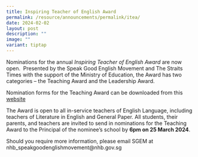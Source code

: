 ```yaml
---
title: Inspiring Teacher of English Award
permalink: /resource/announcements/permalink/itea/
date: 2024-02-02
layout: post
description: ""
image: ""
variant: tiptap
---
```

<p>Nominations for the annual <em>Inspiring Teacher of English</em>  <em>Award</em> are
now open.&nbsp; Presented by the Speak Good English Movement and The Straits
Times with the support of the Ministry of Education, the Award has two
categories – the Teaching Award and the Leadership Award.&nbsp;</p>
<p></p>
<p>Nomination forms for the Teaching Award can be downloaded from this
<a href="https://www.languagecouncils.sg/goodenglish/inspiring-teacher-of-english-award/nomination-information" rel="noopener noreferrer nofollow" target="_blank">website</a>
</p>
<p></p>
<p>The Award is open to all in-service teachers of English Language, including
teachers of Literature in English and General Paper. All students, their
parents, and teachers are invited to send in nominations for the Teaching
Award to the Principal of the nominee’s school by <strong>6pm on 25 March 2024</strong>.&nbsp;</p>
<p></p>
<p>Should you require more information, please email SGEM at <a rel="noopener noreferrer nofollow" target="_blank">nhb_speakgoodenglishmovement@nhb.gov.sg</a>
</p>